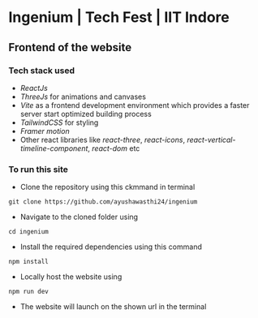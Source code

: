 # Ingenium | Tech Fest | IIT Indore
## Frontend of the website


### Tech stack used
- *ReactJs*
- *ThreeJs* for animations and canvases
- *Vite* as a frontend development environment which provides a faster server start optimized building process
- *TailwindCSS* for styling
- *Framer motion*
- Other react libraries like *react-three*, *react-icons*, *react-vertical-timeline-component*, *react-dom* etc

### To run this site

- Clone the repository using this ckmmand in terminal

`git clone https://github.com/ayushawasthi24/ingenium`

- Navigate to the cloned folder using

`cd ingenium`

- Install the required dependencies using this command

`npm install`

- Locally host the website using

`npm run dev`

- The website will launch on the shown url in the terminal